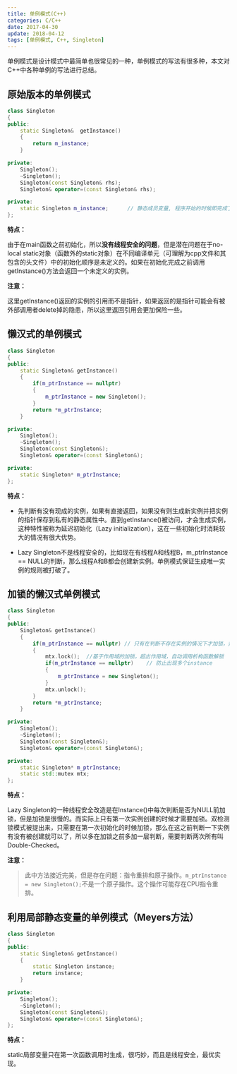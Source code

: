 ```yaml
---
title: 单例模式(C++)
categories: C/C++
date: 2017-04-30
update: 2018-04-12
tags: [单例模式, C++, Singleton]
---
```


单例模式是设计模式中最简单也很常见的一种，单例模式的写法有很多种，本文对C++中各种单例的写法进行总结。

<!--more-->

## 原始版本的单例模式

```c++
class Singleton
{
public:
    static Singleton&  getInstance() 
    {
        return m_instance;
    }

private:
    Singleton();
    ~Singleton();
    Singleton(const Singleton& rhs);
    Singleton& operator=(const Singleton& rhs);

private:
    static Singleton m_instance;      // 静态成员变量, 程序开始的时候即完成了初始化
};
```

**特点：**

由于在main函数之前初始化，所以**没有线程安全的问题**，但是潜在问题在于no-local static对象（函数外的static对象）在不同编译单元（可理解为cpp文件和其包含的头文件）中的初始化顺序是未定义的。如果在初始化完成之前调用 getInstance()方法会返回一个未定义的实例。

**注意：**

这里getInstance()返回的实例的引用而不是指针，如果返回的是指针可能会有被外部调用者delete掉的隐患，所以这里返回引用会更加保险一些。

## 懒汉式的单例模式

```c++
class Singleton
{
public:
    static Singleton& getInstance()
    {
        if(m_ptrInstance == nullptr)
        {
            m_ptrInstance = new Singleton();
        }
        return *m_ptrInstance;  
    }

private:
    Singleton();
    ~Singleton();
    Singleton(const Singleton&);
    Singleton& operator=(const Singleton&);

private:
    static Singleton* m_ptrInstance;
};
```

**特点：**

* 先判断有没有现成的实例，如果有直接返回，如果没有则生成新实例并把实例的指针保存到私有的静态属性中。直到getInstance()被访问，才会生成实例，这种特性被称为延迟初始化（Lazy initialization），这在一些初始化时消耗较大的情况有很大优势。

* Lazy Singleton不是线程安全的，比如现在有线程A和线程B，m_ptrInstance == NULL的判断，那么线程A和B都会创建新实例。单例模式保证生成唯一实例的规则被打破了。

## 加锁的懒汉式单例模式

```c++
class Singleton
{
public:
    Singleton& getInstance()
    {
        if(m_ptrInstance == nullptr) // 只有在判断不存在实例的情况下才加锁，提升效率
        {
            mtx.lock();  //基于作用域的加锁，超出作用域，自动调用析构函数解锁
            if(m_ptrInstance == nullptr)    // 防止出现多个instance
            {
                m_ptrInstance = new Singleton();
            }
            mtx.unlock();
        }
        return *m_ptrInstance;
    }

private:
    Singleton();
    ~Singleton();
    Singleton(const Singleton&);
    Singleton& operator=(const Singleton&);

private:
    static Singleton* m_ptrInstance;
    static std::mutex mtx;
};
```

**特点：**

Lazy Singleton的一种线程安全改造是在Instance()中每次判断是否为NULL前加锁，但是加锁是很慢的。而实际上只有第一次实例创建的时候才需要加锁。双检测锁模式被提出来，只需要在第一次初始化的时候加锁，那么在这之前判断一下实例有没有被创建就可以了，所以多在加锁之前多加一层判断，需要判断两次所有叫Double-Checked。

**注意：**

> 此中方法接近完美，但是存在问题：指令重排和原子操作。`m_ptrInstance = new Singleton();`不是一个原子操作。这个操作可能存在CPU指令重排。

## 利用局部静态变量的单例模式（Meyers方法）

```c++
class Singleton
{
public:
    static Singleton& getInstance()
    {
        static Singleton instance;
        return instance;
    }

private:
    Singleton();
    ~Singleton();
    Singleton(const Singleton&);
    Singleton& operator=(const Singleton&);
};
```

**特点：**

static局部变量只在第一次函数调用时生成，很巧妙，而且是线程安全，最优实现。